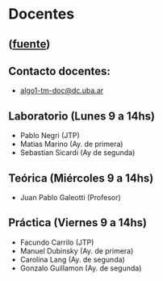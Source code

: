 # Docentes
([fuente](https://campus.exactas.uba.ar/course/view.php?id=987&section=2))
---
## Contacto docentes:

  - algo1-tm-doc@dc.uba.ar

## Laboratorio (Lunes 9 a 14hs)

  - Pablo Negri (JTP)
  - Matias Marino (Ay. de primera)
  - Sebastian Sicardi (Ay de segunda)

## Teórica (Miércoles 9 a 14hs)

  - Juan Pablo Galeotti (Profesor)

## Práctica (Viernes 9 a 14hs)

  - Facundo Carrilo (JTP)
  - Manuel Dubinsky (Ay. de primera)
  - Carolina Lang (Ay. de segunda)
  - Gonzalo Guillamon (Ay. de segunda)

